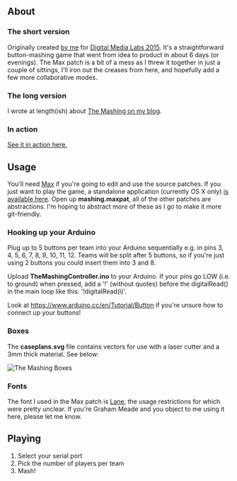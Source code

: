 ## About

### The short version
Originally created [by me](http://jamesmedd.co.uk) for [Digital Media Labs 2015](http://digitalmedialabs.org). It's a straightforward button-mashing game that went from idea to product in about 6 days (or evenings). The Max patch is a bit of a mess as I threw it together in just a couple of sittings, I'll iron out the creases from here, and hopefully add a few more collaborative modes.

### The long version
I wrote at length(ish) about [The Mashing on my blog](http://blog.jamesmedd.co.uk/post/130502764192/the-mashing).

### In action

[See it in action here.](https://www.youtube.com/watch?v=6Se6G2qGbao)

## Usage
You'll need [Max](http://cycling74.com) if you're going to edit and use the source patches. If you just want to play the game, a standalone application (currently OS X only) [is available here](http://jamesmedd.co.uk/games/TheMashing.zip). Open up **mashing.maxpat**, all of the other patches are abstractions. I'm hoping to abstract more of these as I go to make it more git-friendly.

### Hooking up your Arduino
Plug up to 5 buttons per team into your Arduino sequentially e.g. in pins 3, 4, 5, 6, 7, 8, 9, 10, 11, 12. Teams will be split after 5 buttons, so if you're just using 2 buttons you could insert them into 3 and 8.

Upload **TheMashingController.ino** to your Arduino. If your pins go LOW (i.e. to ground) when pressed, add a '!' (without quotes) before the digitalRead() in the main loop like this: '!digitalRead(i)'.

Look at https://www.arduino.cc/en/Tutorial/Button if you're unsure how to connect up your buttons!

### Boxes

The **caseplans.svg** file contains vectors for use with a laser cutter and a 3mm thick material. See below:

![The Mashing Boxes](http://jamesmedd.co.uk/images/MashingBoxes.png)

### Fonts

The font I used in the Max patch is [Lane](http://www.dafont.com/lane.font), the usage restrictions for which were pretty unclear. If you're Graham Meade and you object to me using it here, please let me know.

## Playing
1. Select your serial port
2. Pick the number of players per team
3. Mash!
